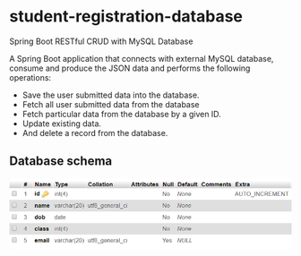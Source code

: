 # student-registration-database
Spring Boot RESTful CRUD with MySQL Database

A Spring Boot application that connects with external MySQL database, consume and produce the JSON data and performs the following operations:

* Save the user submitted data into the database.
* Fetch all user submitted data from the database
* Fetch particular data from the database by a given ID.
* Update existing data.
* And delete a record from the database.

## Database schema

![Database Schema](Database_Schema.png)
